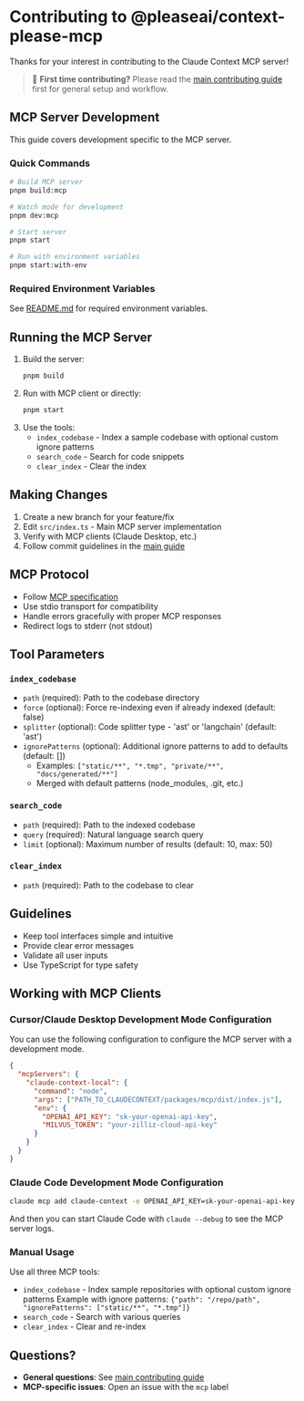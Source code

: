 # Contributing to @pleaseai/context-please-mcp

Thanks for your interest in contributing to the Claude Context MCP server!

> 📖 **First time contributing?** Please read the [main contributing guide](../../CONTRIBUTING.md) first for general setup and workflow.

## MCP Server Development

This guide covers development specific to the MCP server.

### Quick Commands

```bash
# Build MCP server
pnpm build:mcp

# Watch mode for development
pnpm dev:mcp

# Start server
pnpm start

# Run with environment variables
pnpm start:with-env
```

### Required Environment Variables

See [README.md](./README.md#prepare-environment-variables) for required environment variables.

## Running the MCP Server

1. Build the server:
   ```bash
   pnpm build
   ```
2. Run with MCP client or directly:
   ```bash
   pnpm start
   ```
3. Use the tools:
   - `index_codebase` - Index a sample codebase with optional custom ignore patterns
   - `search_code` - Search for code snippets
   - `clear_index` - Clear the index

## Making Changes

1. Create a new branch for your feature/fix
2. Edit `src/index.ts` - Main MCP server implementation
3. Verify with MCP clients (Claude Desktop, etc.)
4. Follow commit guidelines in the [main guide](../../CONTRIBUTING.md)

## MCP Protocol

- Follow [MCP specification](https://modelcontextprotocol.io/)
- Use stdio transport for compatibility
- Handle errors gracefully with proper MCP responses
- Redirect logs to stderr (not stdout)

## Tool Parameters

### `index_codebase`

- `path` (required): Path to the codebase directory
- `force` (optional): Force re-indexing even if already indexed (default: false)
- `splitter` (optional): Code splitter type - 'ast' or 'langchain' (default: 'ast')
- `ignorePatterns` (optional): Additional ignore patterns to add to defaults (default: [])
  - Examples: `["static/**", "*.tmp", "private/**", "docs/generated/**"]`
  - Merged with default patterns (node_modules, .git, etc.)

### `search_code`

- `path` (required): Path to the indexed codebase
- `query` (required): Natural language search query
- `limit` (optional): Maximum number of results (default: 10, max: 50)

### `clear_index`

- `path` (required): Path to the codebase to clear

## Guidelines

- Keep tool interfaces simple and intuitive
- Provide clear error messages
- Validate all user inputs
- Use TypeScript for type safety

## Working with MCP Clients

### Cursor/Claude Desktop Development Mode Configuration

You can use the following configuration to configure the MCP server with a development mode.

```json
{
  "mcpServers": {
    "claude-context-local": {
      "command": "node",
      "args": ["PATH_TO_CLAUDECONTEXT/packages/mcp/dist/index.js"],
      "env": {
        "OPENAI_API_KEY": "sk-your-openai-api-key",
        "MILVUS_TOKEN": "your-zilliz-cloud-api-key"
      }
    }
  }
}
```

### Claude Code Development Mode Configuration

```bash
claude mcp add claude-context -e OPENAI_API_KEY=sk-your-openai-api-key -e MILVUS_TOKEN=your-zilliz-cloud-api-key -- node PATH_TO_CLAUDECONTEXT/packages/mcp/dist/index.js
```

And then you can start Claude Code with `claude --debug` to see the MCP server logs.

### Manual Usage

Use all three MCP tools:

- `index_codebase` - Index sample repositories with optional custom ignore patterns
  Example with ignore patterns: `{"path": "/repo/path", "ignorePatterns": ["static/**", "*.tmp"]}`
- `search_code` - Search with various queries
- `clear_index` - Clear and re-index

## Questions?

- **General questions**: See [main contributing guide](../../CONTRIBUTING.md)
- **MCP-specific issues**: Open an issue with the `mcp` label
